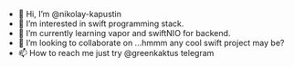 - 👋 Hi, I’m @nikolay-kapustin
- 👀 I’m interested in swift programming stack.
- 🌱 I’m currently learning vapor and swiftNIO for backend.
- 💞️ I’m looking to collaborate on ...hmmm any cool swift project may be?
- 📫 How to reach me just try @greenkaktus telegram

<!---
nikolay-kapustin/nikolay-kapustin is a ✨ special ✨ repository because its `README.md` (this file) appears on your GitHub profile.
You can click the Preview link to take a look at your changes.
--->
